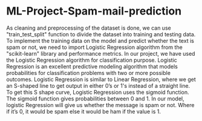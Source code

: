 # ML-Project-Spam-mail-prediction
As cleaning and preprocessing of the dataset is done,
we can use "train_test_split" function to divide the dataset
into training and testing data. To implement the training data
on the model and predict whether the text is spam or not, we
need to import Logistic Regression algorithm from the
"scikit-learn" library and performance metrics. In our
project, we have used the Logistic Regression algorithm for
classification purpose. Logistic Regression is an excellent
predictive modeling algorithm that models probabilities for
classification problems with two or more possible outcomes.
Logistic Regression is similar to Linear Regression, where
we get an S-shaped line to get output in either 0’s or 1's
instead of a straight line. To get this S shape curve, Logistic
Regression uses the sigmoid function. The sigmoid function
gives probabilities between 0 and 1. In our model, logistic
Regression will give us whether the message is spam or not.
Where if it’s 0, it would be spam else it would be ham if the
value is 1.
